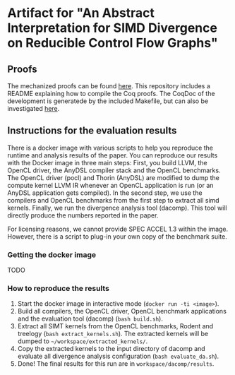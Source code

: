 # Artifact for "An Abstract Interpretation for SIMD Divergence on Reducible Control Flow Graphs"

## Proofs

The mechanized proofs can be found [here](https://github.com/cdl-saarland/uniana).
This repository includes a README explaining how to compile the Coq proofs.
The CoqDoc of the development is generatede by the included Makefile, but can also be investigated [here](https://compilers.cs.uni-saarland.de/projects/uniana/toc.html).


## Instructions for the evaluation results

There is a docker image with various scripts to help you reproduce the runtime and analysis results of the paper.
You can reproduce our results with the Docker image in three main steps:
First, you build LLVM, the OpenCL driver, the AnyDSL compiler stack and the OpenCL benchmarks.
The OpenCL driver (pocl) and Thorin (AnyDSL) are modified to dump the compute kernel LLVM IR whenever an OpenCL application is run (or an AnyDSL application gets compiled).
In the second step, we use the compilers and OpenCL benchmarks from the first step to extract all simd kernels.
Finally, we run the divergence analysis tool (dacomp). 
This tool will directly produce the numbers reported in the paper.

For licensing reasons, we cannot provide SPEC ACCEL 1.3 within the image. However, there is a script to plug-in your own copy of the benchmark suite.

### Getting the docker image

TODO

### How to reproduce the results

1. Start the docker image in interactive mode (`docker run -ti <image>`).
2. Build all compilers, the OpenCL driver, OpenCL benchmark applications and the evaluation tool (dacomp) (`bash build.sh`).
3. Extract all SIMT kernels from the OpenCL benchmarks, Rodent and treelogy (`bash extract_kernels.sh`). The extracted kernels will be dumped to `~/workspace/extracted_kernels/`.
4. Copy the extracted kernels to the input directory of dacomp and evaluate all divergence analysis configuration (`bash evaluate_da.sh`).
5. Done! The final results for this run are in `workspace/dacomp/results`.
